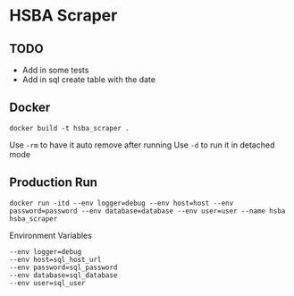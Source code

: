 # HSBA Scraper

## TODO
- Add in some tests
- Add in sql create table with the date

## Docker
```
docker build -t hsba_scraper .
```
Use ```-rm``` to have it auto remove after running
Use ```-d``` to run it in detached mode

## Production Run
``` 
docker run -itd --env logger=debug --env host=host --env password=password --env database=database --env user=user --name hsba hsba_scraper
```

Environment Variables
```
--env logger=debug 
--env host=sql_host_url
--env password=sql_password
--env database=sql_database 
--env user=sql_user
```

